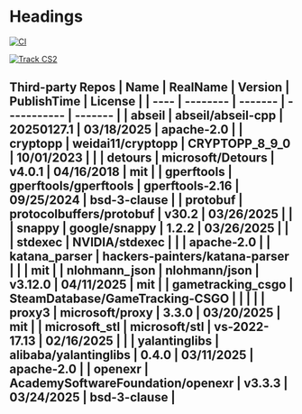 # Headings
[![CI](https://github.com/DuKeM-CSGO/CSGODemoTool-prop/actions/workflows/ci.yaml/badge.svg)](https://github.com/DuKeM-CSGO/CSGODemoTool-prop/actions/workflows/ci.yaml)

[![Track CS2](https://github.com/DuKeM-CSGO/CSGODemoTool-prop/actions/workflows/track_cs2.yaml/badge.svg)](https://github.com/DuKeM-CSGO/CSGODemoTool-prop/actions/workflows/track_cs2.yaml)

## Third-party Repos | Name | RealName | Version | PublishTime | License | | ---- | -------- | ------- | ----------- | ------- | | abseil | abseil/abseil-cpp | 20250127.1 | 03/18/2025 | apache-2.0 | | cryptopp | weidai11/cryptopp | CRYPTOPP_8_9_0 | 10/01/2023 |  | | detours | microsoft/Detours | v4.0.1 | 04/16/2018 | mit | | gperftools | gperftools/gperftools | gperftools-2.16 | 09/25/2024 | bsd-3-clause | | protobuf | protocolbuffers/protobuf | v30.2 | 03/26/2025 |  | | snappy | google/snappy | 1.2.2 | 03/26/2025 |  | | stdexec | NVIDIA/stdexec |  |  | apache-2.0 | | katana_parser | hackers-painters/katana-parser |  |  | mit | | nlohmann_json | nlohmann/json | v3.12.0 | 04/11/2025 | mit | | gametracking_csgo | SteamDatabase/GameTracking-CSGO |  |  |  | | proxy3 | microsoft/proxy | 3.3.0 | 03/20/2025 | mit | | microsoft_stl | microsoft/stl | vs-2022-17.13 | 02/16/2025 |  | | yalantinglibs | alibaba/yalantinglibs | 0.4.0 | 03/11/2025 | apache-2.0 | | openexr | AcademySoftwareFoundation/openexr | v3.3.3 | 03/24/2025 | bsd-3-clause | 
